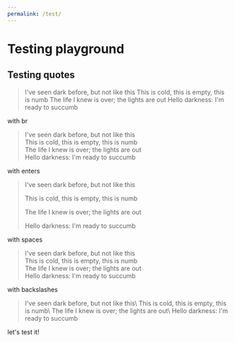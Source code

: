 ```yaml
---
permalink: /test/
---
```


# Testing playground

## Testing quotes

> I've seen dark before, but not like this
> This is cold, this is empty, this is numb
> The life I knew is over; the lights are out
> Hello darkness: I'm ready to succumb

with br

> I've seen dark before, but not like this<br />
> This is cold, this is empty, this is numb<br />
> The life I knew is over; the lights are out<br />
> Hello darkness: I'm ready to succumb

with enters

> I've seen dark before, but not like this
>
> This is cold, this is empty, this is numb
>
> The life I knew is over; the lights are out
>
> Hello darkness: I'm ready to succumb

with spaces

> I've seen dark before, but not like this  
> This is cold, this is empty, this is numb  
> The life I knew is over; the lights are out  
> Hello darkness: I'm ready to succumb

with backslashes

> I've seen dark before, but not like this\\
> This is cold, this is empty, this is numb\\
> The life I knew is over; the lights are out\\
> Hello darkness: I'm ready to succumb

let's test it!